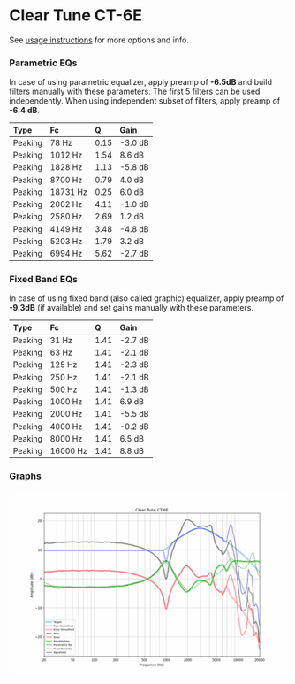 # Clear Tune CT-6E
See [usage instructions](https://github.com/jaakkopasanen/AutoEq#usage) for more options and info.

### Parametric EQs
In case of using parametric equalizer, apply preamp of **-6.5dB** and build filters manually
with these parameters. The first 5 filters can be used independently.
When using independent subset of filters, apply preamp of **-6.4 dB**.

| Type    | Fc       |    Q | Gain    |
|:--------|:---------|:-----|:--------|
| Peaking | 78 Hz    | 0.15 | -3.0 dB |
| Peaking | 1012 Hz  | 1.54 | 8.6 dB  |
| Peaking | 1828 Hz  | 1.13 | -5.8 dB |
| Peaking | 8700 Hz  | 0.79 | 4.0 dB  |
| Peaking | 18731 Hz | 0.25 | 6.0 dB  |
| Peaking | 2002 Hz  | 4.11 | -1.0 dB |
| Peaking | 2580 Hz  | 2.69 | 1.2 dB  |
| Peaking | 4149 Hz  | 3.48 | -4.8 dB |
| Peaking | 5203 Hz  | 1.79 | 3.2 dB  |
| Peaking | 6994 Hz  | 5.62 | -2.7 dB |

### Fixed Band EQs
In case of using fixed band (also called graphic) equalizer, apply preamp of **-9.3dB**
(if available) and set gains manually with these parameters.

| Type    | Fc       |    Q | Gain    |
|:--------|:---------|:-----|:--------|
| Peaking | 31 Hz    | 1.41 | -2.7 dB |
| Peaking | 63 Hz    | 1.41 | -2.1 dB |
| Peaking | 125 Hz   | 1.41 | -2.3 dB |
| Peaking | 250 Hz   | 1.41 | -2.1 dB |
| Peaking | 500 Hz   | 1.41 | -1.3 dB |
| Peaking | 1000 Hz  | 1.41 | 6.9 dB  |
| Peaking | 2000 Hz  | 1.41 | -5.5 dB |
| Peaking | 4000 Hz  | 1.41 | -0.2 dB |
| Peaking | 8000 Hz  | 1.41 | 6.5 dB  |
| Peaking | 16000 Hz | 1.41 | 8.8 dB  |

### Graphs
![](./Clear%20Tune%20CT-6E.png)